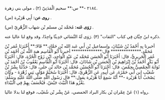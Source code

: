 ٢١٨٤ -** س:** سحيم الْمَدَنِيّ (٢) ، مولى بني زهرة.

**روى عن:** أَبِي هُرَيْرة (س) .

**رَوَى عَنه:** مُحَمَّد بْن مسلم بْن شهاب الزُّهْرِيّ (س) .

ذكره ابنُ حِبَّان فِي كتاب "الثقات" (٣) .رَوَى لَهُ النَّسَائي حَدِيثًا واحِدًا، وقد وقع لنا عاليا عنه.

أخبرنا بِهِ أَحْمَدُ بْنُ شَيْبَانَ، وإسماعيل بْن أَبي عَبد الله بْنِ حَمَّادٍ،** قَالا:** أَخْبَرَنَا عُمَر بْنُ مُحَمَّدٍ،************** قال:************** أخبرنا أَبُو الْقَاسِم هبة اللَّه بْن أَحْمَد بْنِ عُمَر الْحَرِيرِيُّ، قال: أَخْبَرَنَا أَبُو الْحَسَنِ مُحَمَّد بْن عَبْدِ الْوَاحِدِ، ابْنِ زَوْجِ الْحُرَّةِ، قال: أَخْبَرَنَا أَبُو بَكْرٍ أَحْمَدُ بْنُ إِبْرَاهِيمَ بْنِ الْحَسَنِ بْنِ شَاذَانَ، قال: أَخْبَرَنَا أَبُو الْقَاسِمِ يَعْقُوبُ بْنُ أَحْمَدَ بْنِ ثَوَابَةَ الْحِمْصِيُّ بِحِمْصَ، قال: أَخْبَرَنَا أَبُو الْحُسَيْنِ مُحَمَّد بْن خالد بْن خلي، قال: حَدَّثَنَا بِشْرُ بْنُ شُعَيْبِ ابن أَبي حَمْزَةَ، عَن أَبِيهِ، عَنِ الزُّهْرِيّ، قال: أَخْبَرَنَا سُحَيْمٌ مَوْلَى بَنِي زُهْرَةَ - وكَانَ يَصْحَبُ أَبَا هُرَيْرة -** أَنَّهُ سَمِعَ أَبَا هُرَيْرة يقول:** قال رَسُول اللَّهِ صَلَّى اللَّهُ عَلَيْهِ وسَلَّمَ: يَغْزُو هَذَا الْبَيْتَ جَيْشٌ، فَيُخْسَفُ بِهِمْ فِي الْبَيْدَاءِ.

رواه (١) عَنْ عِمْران بْن بكار البراد الحمصي، عَنْ بِشْر بْن شُعَيْب، فوقع لنا بدلا عاليا.